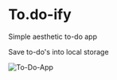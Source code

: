 # To.do-ify
 Simple aesthetic to-do app
 
 Save to-do's into local storage
 
![To-Do-App](https://user-images.githubusercontent.com/60512956/137230601-f680aa1a-85cf-4918-8c43-4704b74746e3.png)
